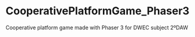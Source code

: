 # CooperativePlatformGame_Phaser3
Cooperative platform game made with Phaser 3 for DWEC subject 2ºDAW
